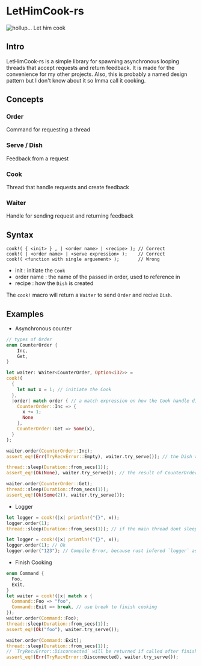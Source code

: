 # LetHimCook-rs

![hollup... Let him cook](https://i.kym-cdn.com/entries/icons/original/000/041/943/1aa1blank.png)

## Intro

LetHimCook-rs is a simple library for spawning asynchronous looping threads that accept requests and return feedback. It is made for the convenience for my other projects. Also, this is probably a named design pattern but I don't know about it so Imma call it cooking.

## Concepts

### Order

Command for requesting a thread

### Serve / Dish

Feedback from a request

### Cook

Thread that handle requests and create feedback

### Waiter

Handle for sending request and returning feedback
## Syntax
```
cook!( { <init> } , | <order name> | <recipe> ); // Correct
cook!( | <order name> | <serve expression> );    // Correct
cook!( <function with single arguement> );       // Wrong
```
- init : initiate the `Cook`
- order name : the name of the passed in order, used to reference in <recipe>
- recipe : how the `Dish` is created

The `cook!` macro will return a `Waiter` to send `Order` and recive `Dish`.

## Examples
- Asynchronous counter
```rust
// types of Order
enum CounterOrder {
    Inc,
    Get,
}

let waiter: Waiter<CounterOrder, Option<i32>> = 
cook!(
  {
    let mut x = 1; // initiate the Cook
  },
  |order| match order { // a match expression on how the Cook handle different Order
    CounterOrder::Inc => {
      x += 1;
      None
    },
    CounterOrder::Get => Some(x),
  }
);

waiter.order(CounterOrder::Inc);
assert_eq!(Err(TryRecvError::Empty), waiter.try_serve()); // the Dish will not be finished immediately

thread::sleep(Duration::from_secs(1));
assert_eq!(Ok(None), waiter.try_serve()); // the result of CounterOrder::Inc

waiter.order(CounterOrder::Get);
thread::sleep(Duration::from_secs(1));
assert_eq!(Ok(Some(2)), waiter.try_serve());

```

- Logger
```rust
let logger = cook!(|x| println!("{}", x));
logger.order(1);
thread::sleep(Duration::from_secs(1)); // if the main thread dont sleep, the main thread would ended before the log is printed
```
```rust
let logger = cook!(|x| println!("{}", x));
logger.order(1); // Ok
logger.order("123"); // Compile Error, because rust infered `logger` as `Waiter<i32,()>`, which cause a type error
```
- Finish Cooking
```rust
enum Command {
  Foo,
  Exit,
}
let waiter = cook!(|x| match x {
  Command::Foo => "foo",
  Command::Exit => break, // use break to finish cooking
});
waiter.order(Command::Foo);
thread::sleep(Duration::from_secs(1));
assert_eq!(Ok("foo"), waiter.try_serve());

waiter.order(Command::Exit);
thread::sleep(Duration::from_secs(1));
// `TryRecvError::Disconnected` will be returned if called after finish
assert_eq!(Err(TryRecvError::Disconnected), waiter.try_serve());
```
